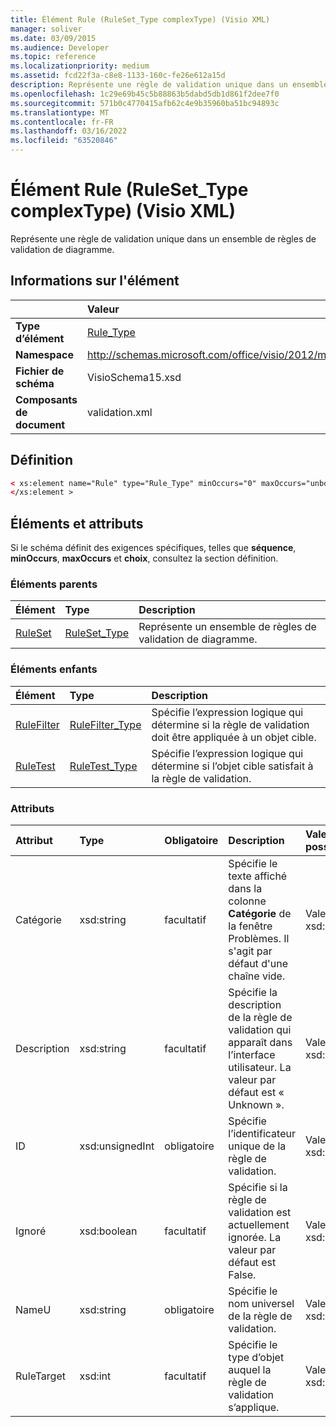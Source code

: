 ```yaml
---
title: Élément Rule (RuleSet_Type complexType) (Visio XML)
manager: soliver
ms.date: 03/09/2015
ms.audience: Developer
ms.topic: reference
ms.localizationpriority: medium
ms.assetid: fcd22f3a-c8e8-1133-160c-fe26e612a15d
description: Représente une règle de validation unique dans un ensemble de règles de validation de diagramme.
ms.openlocfilehash: 1c29e69b45c5b88863b5dabd5db1d861f2dee7f0
ms.sourcegitcommit: 571b0c4770415afb62c4e9b35960ba51bc94893c
ms.translationtype: MT
ms.contentlocale: fr-FR
ms.lasthandoff: 03/16/2022
ms.locfileid: "63520846"
---
```

# <a name="rule-element-ruleset_type-complextype-visio-xml"></a>Élément Rule (RuleSet_Type complexType) (Visio XML)

Représente une règle de validation unique dans un ensemble de règles de validation de diagramme.
  
## <a name="element-information"></a>Informations sur l'élément

||Valeur |
|:-----|:-----|
|**Type d’élément** <br/> |[Rule_Type](rule_type-complextypevisio-xml.md) <br/> |
|**Namespace** <br/> |http://schemas.microsoft.com/office/visio/2012/main  <br/> |
|**Fichier de schéma** <br/> |VisioSchema15.xsd  <br/> |
|**Composants de document** <br/> |validation.xml  <br/> |
   
## <a name="definition"></a>Définition

```XML
< xs:element name="Rule" type="Rule_Type" minOccurs="0" maxOccurs="unbounded" >
</xs:element >
```

## <a name="elements-and-attributes"></a>Éléments et attributs

Si le schéma définit des exigences spécifiques, telles que **séquence**, **minOccurs**, **maxOccurs** et **choix**, consultez la section définition. 
  
### <a name="parent-elements"></a>Éléments parents

|**Élément**|**Type**|**Description**|
|:-----|:-----|:-----|
|[RuleSet](ruleset-element-rulesets_type-complextypevisio-xml.md) <br/> |[RuleSet_Type](ruleset_type-complextypevisio-xml.md) <br/> |Représente un ensemble de règles de validation de diagramme. |
   
### <a name="child-elements"></a>Éléments enfants

|**Élément**|**Type**|**Description**|
|:-----|:-----|:-----|
|[RuleFilter](rulefilter-element-rule_type-complextypevisio-xml.md) <br/> |[RuleFilter_Type](rulefilter_type-complextypevisio-xml.md) <br/> |Spécifie l’expression logique qui détermine si la règle de validation doit être appliquée à un objet cible. |
|[RuleTest](ruletest-element-rule_type-complextypevisio-xml.md) <br/> |[RuleTest_Type](ruletest_type-complextypevisio-xml.md) <br/> |Spécifie l’expression logique qui détermine si l’objet cible satisfait à la règle de validation. |
   
### <a name="attributes"></a>Attributs

|**Attribut**|**Type**|**Obligatoire**|**Description**|**Valeurs possibles**|
|:-----|:-----|:-----|:-----|:-----|
|Catégorie  <br/> |xsd:string  <br/> |facultatif  <br/> |Spécifie le texte affiché dans la colonne **Catégorie** de la fenêtre Problèmes. Il s'agit par défaut d'une chaîne vide. |Valeurs du type xsd:string. |
|Description  <br/> |xsd:string  <br/> |facultatif  <br/> |Spécifie la description de la règle de validation qui apparaît dans l’interface utilisateur. La valeur par défaut est « Unknown ». |Valeurs du type xsd:string. |
|ID  <br/> |xsd:unsignedInt  <br/> |obligatoire  <br/> |Spécifie l’identificateur unique de la règle de validation. |Valeurs du type xsd:unsignedInt. |
|Ignoré  <br/> |xsd:boolean  <br/> |facultatif  <br/> |Spécifie si la règle de validation est actuellement ignorée. La valeur par défaut est False. |Valeurs du type xsd:boolean. |
|NameU  <br/> |xsd:string  <br/> |obligatoire  <br/> |Spécifie le nom universel de la règle de validation. |Valeurs du type xsd:string. |
|RuleTarget  <br/> |xsd:int  <br/> |facultatif  <br/> |Spécifie le type d’objet auquel la règle de validation s’applique. |Valeurs du type xsd:int. |
   

